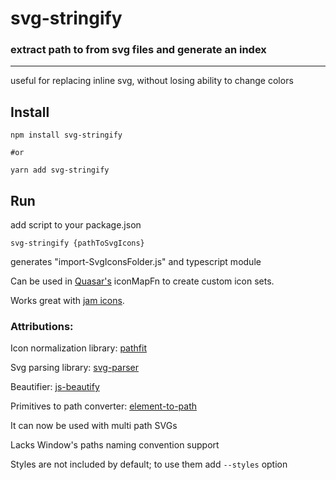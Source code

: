 # svg-stringify
### extract path to from svg files and generate an index

---
useful for replacing inline svg, without losing ability to change colors

## Install
```editorconfig
npm install svg-stringify

#or

yarn add svg-stringify
```

## Run
add script to your package.json

```editorconfig
svg-stringify {pathToSvgIcons}
```

generates "import-SvgIconsFolder.js" and typescript module

Can be used in [Quasar's](https://quasar.dev) iconMapFn to create custom icon sets.

Works great with [jam icons](https://jam-icons.com).


### Attributions:
Icon normalization library: [pathfit](https://github.com/ccprog/pathfit)

Svg parsing library: [svg-parser](https://github.com/Rich-Harris/svg-parser)

Beautifier: [js-beautify](https://github.com/beautify-web/js-beautify)

Primitives to path converter: [element-to-path](https://github.com/elrumordelaluz/element-to-path)


It can now be used with multi path SVGs

Lacks Window's paths naming convention support

Styles are not included by default; to use them add
`--styles` option
